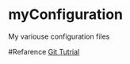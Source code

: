 myConfiguration
===============

My variouse configuration files

#Refarence
[Git Tutrial](https://www.atlassian.com/ja/git/)